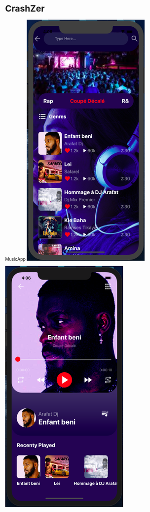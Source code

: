 # CrashZer
MusicApp
![alt text](https://github.com/bassolehermann/CrashZer/blob/master/Images/Capture%20d%E2%80%99%C3%A9cran%202020-01-29%20%C3%A0%2016.06.16.png?raw=true)

![alt text](https://github.com/bassolehermann/CrashZer/blob/master/Images/Capture%20d%E2%80%99%C3%A9cran%202020-01-29%20%C3%A0%2016.06.29.png?raw=true)

